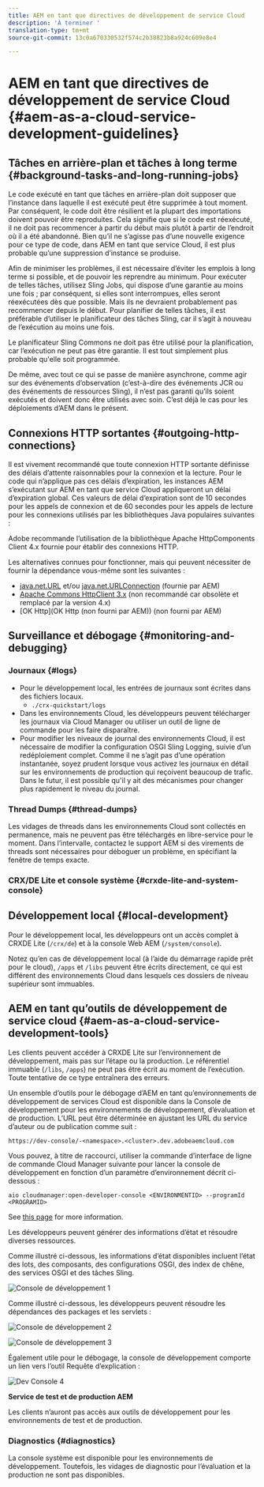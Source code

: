 ```yaml
---
title: AEM en tant que directives de développement de service Cloud
description: 'À terminer '
translation-type: tm+mt
source-git-commit: 13c0a670330532f574c2b38823b8a924c609e8e4

---
```



# AEM en tant que directives de développement de service Cloud {#aem-as-a-cloud-service-development-guidelines}

## Tâches en arrière-plan et tâches à long terme {#background-tasks-and-long-running-jobs}

Le code exécuté en tant que tâches en arrière-plan doit supposer que l’instance dans laquelle il est exécuté peut être supprimée à tout moment. Par conséquent, le code doit être résilient et la plupart des importations doivent pouvoir être reproduites. Cela signifie que si le code est réexécuté, il ne doit pas recommencer à partir du début mais plutôt à partir de l’endroit où il a été abandonné. Bien qu’il ne s’agisse pas d’une nouvelle exigence pour ce type de code, dans AEM en tant que service Cloud, il est plus probable qu’une suppression d’instance se produise.

Afin de minimiser les problèmes, il est nécessaire d’éviter les emplois à long terme si possible, et de pouvoir les reprendre au minimum. Pour exécuter de telles tâches, utilisez Sling Jobs, qui dispose d’une garantie au moins une fois ; par conséquent, si elles sont interrompues, elles seront réexécutées dès que possible. Mais ils ne devraient probablement pas recommencer depuis le début. Pour planifier de telles tâches, il est préférable d’utiliser le planificateur des tâches [](https://sling.apache.org/documentation/bundles/apache-sling-eventing-and-job-handling.html#jobs-guarantee-of-processing) Sling, car il s’agit à nouveau de l’exécution au moins une fois.

Le planificateur Sling Commons ne doit pas être utilisé pour la planification, car l’exécution ne peut pas être garantie. Il est tout simplement plus probable qu&#39;elle soit programmée.

De même, avec tout ce qui se passe de manière asynchrone, comme agir sur des événements d’observation (c’est-à-dire des événements JCR ou des événements de ressources Sling), il n’est pas garanti qu’ils soient exécutés et doivent donc être utilisés avec soin. C’est déjà le cas pour les déploiements d’AEM dans le présent.

## Connexions HTTP sortantes {#outgoing-http-connections}

Il est vivement recommandé que toute connexion HTTP sortante définisse des délais d’attente raisonnables pour la connexion et la lecture. Pour le code qui n’applique pas ces délais d’expiration, les instances AEM s’exécutant sur AEM en tant que service Cloud appliqueront un délai d’expiration global. Ces valeurs de délai d’expiration sont de 10 secondes pour les appels de connexion et de 60 secondes pour les appels de lecture pour les connexions utilisés par les bibliothèques Java populaires suivantes :

Adobe recommande l’utilisation de la bibliothèque [](https://hc.apache.org/httpcomponents-client-ga/) Apache HttpComponents Client 4.x fournie pour établir des connexions HTTP.

Les alternatives connues pour fonctionner, mais qui peuvent nécessiter de fournir la dépendance vous-même sont les suivantes :

* [java.net.URL](https://docs.oracle.com/javase/7/docs/api/java/net/URL.html) et/ou [java.net.URLConnection](https://docs.oracle.com/javase/7/docs/api/java/net/URLConnection.html) (fournie par AEM)
* [Apache Commons HttpClient 3.x](https://hc.apache.org/httpclient-3.x/) (non recommandé car obsolète et remplacé par la version 4.x)
* [OK Http](OK Http (non fourni par AEM)) (non fourni par AEM)

## Surveillance et débogage {#monitoring-and-debugging}

### Journaux {#logs}

* Pour le développement local, les entrées de journaux sont écrites dans des fichiers locaux.
   * `./crx-quickstart/logs`
* Dans les environnements Cloud, les développeurs peuvent télécharger les journaux via Cloud Manager ou utiliser un outil de ligne de commande pour les faire disparaître. <!-- See the [Cloud Manager documentation](https://docs.adobe.com/content/help/en/experience-manager-cloud-manager/using/introduction-to-cloud-manager.html) for more details. Note that custom logs are not supported and so all logs should be output to the error log. -->
* Pour modifier les niveaux de journal des environnements Cloud, il est nécessaire de modifier la configuration OSGI Sling Logging, suivie d’un redéploiement complet. Comme il ne s’agit pas d’une opération instantanée, soyez prudent lorsque vous activez les journaux en détail sur les environnements de production qui reçoivent beaucoup de trafic. Dans le futur, il est possible qu&#39;il y ait des mécanismes pour changer plus rapidement le niveau du journal.

### Thread Dumps {#thread-dumps}

Les vidages de threads dans les environnements Cloud sont collectés en permanence, mais ne peuvent pas être téléchargés en libre-service pour le moment. Dans l’intervalle, contactez le support AEM si des virements de threads sont nécessaires pour déboguer un problème, en spécifiant la fenêtre de temps exacte.

### CRX/DE Lite et console système {#crxde-lite-and-system-console}

## Développement local {#local-development}

Pour le développement local, les développeurs ont un accès complet à CRXDE Lite (`/crx/de`) et à la console Web AEM (`/system/console`).

Notez qu’en cas de développement local (à l’aide du démarrage rapide prêt pour le cloud), `/apps` et `/libs` peuvent être écrits directement, ce qui est différent des environnements Cloud dans lesquels ces dossiers de niveau supérieur sont immuables.

## AEM en tant qu’outils de développement de service cloud {#aem-as-a-cloud-service-development-tools}

Les clients peuvent accéder à CRXDE Lite sur l’environnement de développement, mais pas sur l’étape ou la production. Le référentiel immuable (`/libs`, `/apps`) ne peut pas être écrit au moment de l’exécution. Toute tentative de ce type entraînera des erreurs.

Un ensemble d’outils pour le débogage d’AEM en tant qu’environnements de développement de services Cloud est disponible dans la Console de développement pour les environnements de développement, d’évaluation et de production. L’URL peut être déterminée en ajustant les URL du service d’auteur ou de publication comme suit :

`https://dev-console/-<namespace>.<cluster>.dev.adobeaemcloud.com`

Vous pouvez, à titre de raccourci, utiliser la commande d’interface de ligne de commande Cloud Manager suivante pour lancer la console de développement en fonction d’un paramètre d’environnement décrit ci-dessous :

`aio cloudmanager:open-developer-console <ENVIRONMENTID> --programId <PROGRAMID>`

See [this page](/help/release-notes/home.md) for more information.

Les développeurs peuvent générer des informations d’état et résoudre diverses ressources.

Comme illustré ci-dessous, les informations d’état disponibles incluent l’état des lots, des composants, des configurations OSGI, des index de chêne, des services OSGI et des tâches Sling.

![Console de développement 1](/help/implementing/developing/introduction/assets/devconsole1.png)

Comme illustré ci-dessous, les développeurs peuvent résoudre les dépendances des packages et les servlets :

![Console de développement 2](/help/implementing/developing/introduction/assets/devconsole2.png)

![Console de développement 3](/help/implementing/developing/introduction/assets/devconsole3.png)

Également utile pour le débogage, la console de développement comporte un lien vers l’outil Requête d’explication :

![Dev Console 4](/help/implementing/developing/introduction/assets/devconsole4.png)

**Service de test et de production AEM**

Les clients n’auront pas accès aux outils de développement pour les environnements de test et de production.

### Diagnostics {#diagnostics}

La console système est disponible pour les environnements de développement. Toutefois, les vidages de diagnostic pour l’évaluation et la production ne sont pas disponibles.